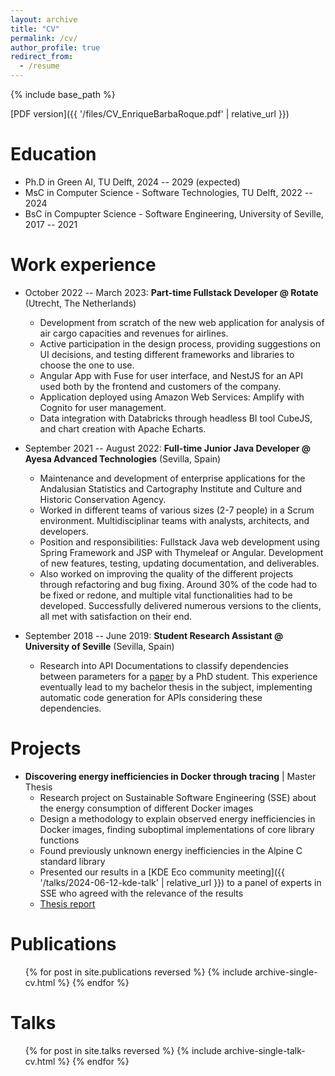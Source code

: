 ```yaml
---
layout: archive
title: "CV"
permalink: /cv/
author_profile: true
redirect_from:
  - /resume
---
```


{% include base_path %}

[PDF version]({{ '/files/CV_EnriqueBarbaRoque.pdf' | relative_url }})

Education
======
* Ph.D in Green AI, TU Delft, 2024 -- 2029 (expected)
* MsC in Computer Science - Software Technologies, TU Delft, 2022 -- 2024
* BsC in Compupter Science - Software Engineering, University of Seville, 2017 -- 2021

Work experience
======
* October 2022 -- March 2023: **Part-time Fullstack Developer @ Rotate** (Utrecht, The Netherlands)
  * Development from scratch of the new web application for analysis of air cargo capacities and revenues for airlines.
  * Active participation in the design process, providing suggestions on UI decisions, and testing different frameworks and libraries to choose the one to use.
  * Angular App with Fuse for user interface, and NestJS for an API used both by the frontend and customers of the company.
  * Application deployed using Amazon Web Services: Amplify with Cognito for user management.
  * Data integration with Databricks through headless BI tool CubeJS, and chart creation with Apache Echarts.

* September 2021 -- August 2022: **Full-time Junior Java Developer @ Ayesa Advanced Technologies** (Sevilla, Spain)
  * Maintenance and development of enterprise applications for the Andalusian Statistics and Cartography Institute and Culture and Historic Conservation Agency.
  * Worked in different teams of various sizes (2-7 people) in a Scrum environment. Multidisciplinar teams with analysts, architects, and developers.
  * Position and responsibilities: Fullstack Java web development using Spring Framework and JSP with Thymeleaf or Angular. Development of new features, testing, updating documentation, and deliverables.
  * Also worked on improving the quality of the different projects through refactoring and bug fixing. Around 30\% of the code had to be fixed or redone, and multiple vital functionalities had to be developed. Successfully delivered numerous versions to the clients, all met with satisfaction on their end.

* September 2018 -- June 2019: **Student Research Assistant @ University of Seville** (Sevilla, Spain)
  * Research into API Documentations to classify dependencies between parameters for a [paper](https://personal.us.es/sergiosegura/files/papers/martinlopez19-icsoc.pdf) by a PhD student. This experience eventually lead to my bachelor thesis in the subject, implementing automatic code generation for APIs considering these dependencies.
  
Projects
======
* **Discovering energy inefficiencies in Docker through tracing** \| Master Thesis
  * Research project on Sustainable Software Engineering (SSE) about the energy consumption of different Docker images
  * Design a methodology to explain observed energy inefficiencies in Docker images, finding suboptimal implementations of core library functions
  * Found previously unknown energy inefficiencies in the Alpine C standard library
  * Presented our results in a [KDE Eco community meeting]({{ '/talks/2024-06-12-kde-talk' | relative_url }}) to a panel of experts in SSE who agreed with the relevance of the results
  * [Thesis report](https://repository.tudelft.nl/islandora/object/uuid:86008575-a117-4bac-94b5-11525321103c?collection=education)
  
<!-- Skills
======
* Skill 1
* Skill 2
  * Sub-skill 2.1
  * Sub-skill 2.2
  * Sub-skill 2.3
* Skill 3 -->

Publications
======
  <ul>{% for post in site.publications reversed %}
    {% include archive-single-cv.html %}
  {% endfor %}</ul>
  
Talks
======
  <ul>{% for post in site.talks reversed %}
    {% include archive-single-talk-cv.html  %}
  {% endfor %}</ul>
  
<!-- Teaching
======
  <ul>{% for post in site.teaching reversed %}
    {% include archive-single-cv.html %}
  {% endfor %}</ul> -->
  
<!-- Service and leadership
======
* Currently signed in to 43 different slack teams -->
